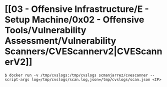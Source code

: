 # [[03 - Offensive Infrastructure/E - Setup Machine/0x02 - Offensive Tools/Vulnerability Assessment/Vulnerability Scanners/CVEScannerv2|CVEScannerV2]]

```
$ docker run -v /tmp/cvslogs:/tmp/cvslogs scmanjarrez/cvescanner --script-args log=/tmp/cvslogs/scan.log,json=/tmp/cvslogs/scan.json <IP>
```